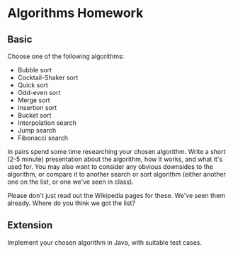 # Algorithms Homework

## Basic

Choose one of the following algorithms:

* Bubble sort
* Cocktail-Shaker sort
* Quick sort
* Odd-even sort
* Merge sort
* Insertion sort
* Bucket sort
* Interpolation search
* Jump search
* Fibonacci search

In pairs spend some time researching your chosen algorithm. Write a short (2-5 minute)
presentation about the algorithm, how it works, and what it's used for. You
may also want to consider any obvious downsides to the algorithm, or compare it
to another search or sort algorithm (either another one on the list, or one we've
seen in class).

Please don't just read out the Wikipedia pages for these. We've seen them already.
Where do you think we got the list?


## Extension

Implement your chosen algorithm in Java, with suitable test cases.
